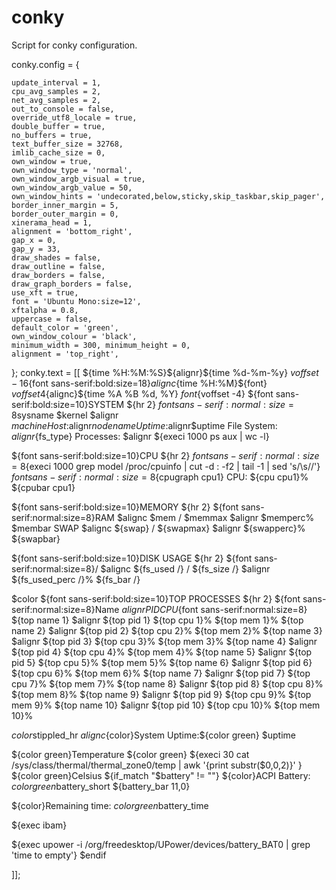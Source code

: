 # conky
Script for conky configuration.


conky.config = {
	
	update_interval = 1,
	cpu_avg_samples = 2,
	net_avg_samples = 2,
	out_to_console = false,
	override_utf8_locale = true,
	double_buffer = true,
	no_buffers = true,
	text_buffer_size = 32768,
	imlib_cache_size = 0,
	own_window = true,
	own_window_type = 'normal',
	own_window_argb_visual = true,
	own_window_argb_value = 50,
	own_window_hints = 'undecorated,below,sticky,skip_taskbar,skip_pager',
	border_inner_margin = 5,
	border_outer_margin = 0,
	xinerama_head = 1,
	alignment = 'bottom_right',
	gap_x = 0,
	gap_y = 33,
	draw_shades = false,
	draw_outline = false,
	draw_borders = false,
	draw_graph_borders = false,
	use_xft = true,
	font = 'Ubuntu Mono:size=12',
	xftalpha = 0.8,
	uppercase = false,
	default_color = 'green',
	own_window_colour = 'black',
	minimum_width = 300, minimum_height = 0,
	alignment = 'top_right',

};
conky.text = [[
${time %H:%M:%S}${alignr}${time %d-%m-%y}
${voffset -16}${font sans-serif:bold:size=18}${alignc}${time %H:%M}${font}
${voffset 4}${alignc}${time %A %B %d, %Y}
${font}${voffset -4}
${font sans-serif:bold:size=10}SYSTEM ${hr 2}
${font sans-serif:normal:size=8}$sysname $kernel $alignr $machine
Host:$alignr$nodename
Uptime:$alignr$uptime
File System: $alignr${fs_type}
Processes: $alignr ${execi 1000 ps aux | wc -l}

${font sans-serif:bold:size=10}CPU ${hr 2}
${font sans-serif:normal:size=8}${execi 1000 grep model /proc/cpuinfo | cut -d : -f2 | tail -1 | sed 's/\s//'}
${font sans-serif:normal:size=8}${cpugraph cpu1}
CPU: ${cpu cpu1}% ${cpubar cpu1}

${font sans-serif:bold:size=10}MEMORY ${hr 2}
${font sans-serif:normal:size=8}RAM $alignc $mem / $memmax $alignr $memperc%
$membar
SWAP $alignc ${swap} / ${swapmax} $alignr ${swapperc}%
${swapbar}

${font sans-serif:bold:size=10}DISK USAGE ${hr 2}
${font sans-serif:normal:size=8}/ $alignc ${fs_used /} / ${fs_size /} $alignr ${fs_used_perc /}%
${fs_bar /}

$color
${font sans-serif:bold:size=10}TOP PROCESSES ${hr 2}
${font sans-serif:normal:size=8}Name $alignr PID   CPU%   MEM%${font sans-serif:normal:size=8}
${top name 1} $alignr ${top pid 1} ${top cpu 1}% ${top mem 1}%
${top name 2} $alignr ${top pid 2} ${top cpu 2}% ${top mem 2}%
${top name 3} $alignr ${top pid 3} ${top cpu 3}% ${top mem 3}%
${top name 4} $alignr ${top pid 4} ${top cpu 4}% ${top mem 4}%
${top name 5} $alignr ${top pid 5} ${top cpu 5}% ${top mem 5}%
${top name 6} $alignr ${top pid 6} ${top cpu 6}% ${top mem 6}%
${top name 7} $alignr ${top pid 7} ${top cpu 7}% ${top mem 7}%
${top name 8} $alignr ${top pid 8} ${top cpu 8}% ${top mem 8}%
${top name 9} $alignr ${top pid 9} ${top cpu 9}% ${top mem 9}%
${top name 10} $alignr ${top pid 10} ${top cpu 10}% ${top mem 10}%


$color$stippled_hr
$alignc${color}System Uptime:${color green} $uptime

${color green}Temperature ${color green} ${execi 30 cat /sys/class/thermal/thermal_zone0/temp | awk '{print substr($0,0,2)}' } ${color green}Celsius
${if_match "$battery" != ""}
${color}ACPI Battery: ${color green}$battery_short ${battery_bar 11,0}

${color}Remaining time: ${color green}$battery_time

${exec ibam}

${exec upower -i /org/freedesktop/UPower/devices/battery_BAT0 | grep 'time to empty'}
$endif


]];


